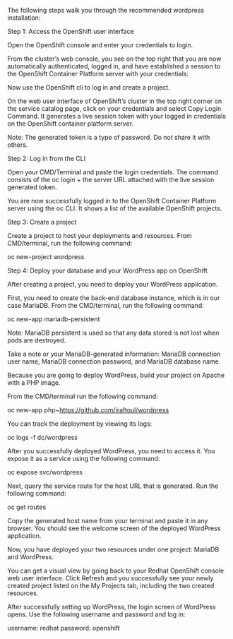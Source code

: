 The following steps walk you through the recommended wordpress installation:

Step 1: Access the OpenShift user interface

Open the OpenShift console and enter your credentials to login.

From the cluster’s web console, you see on the top right that you are now automatically authenticated, logged in, and have established a session to the OpenShift Container Platform server with your credentials:

Now use the OpenShift cli to log in and create a project.

On the web user interface of OpenShift’s cluster in the top right corner on the service catalog page, click on your credentials and select Copy Login Command. It generates a live session token with your logged in credentials on the OpenShift container platform server.

Note: The generated token is a type of password. Do not share it with others.

Step 2: Log in from the CLI

Open your CMD/Terminal and paste the login credentials. The command consists of the oc login + the server URL attached with the live session generated token.

You are now successfully logged in to the OpenShift Container Platform server using the oc CLI. It shows a list of the available OpenShift projects.

Step 3: Create a project

Create a project to host your deployments and resources.
From CMD/terminal, run the following command:

oc new-project wordpress

Step 4: Deploy your database and your WordPress app on OpenShift

After creating a project, you need to deploy your WordPress application.

First, you need to create the back-end database instance, which is in our case MariaDB. From the CMD/terminal, run the following command:

oc new-app mariadb-persistent

Note: MariaDB persistent is used so that any data stored is not lost when pods are destroyed.

Take a note or your MariaDB-generated information: MariaDB connection user name, MariaDB connection password, and MariaDB database name.

Because you are going to deploy WordPress, build your project on Apache with a PHP image.

From the CMD/terminal run the following command:

oc new-app php~https://github.com/iraftoul/wordpress

You can track the deployment by viewing its logs:

oc logs -f dc/wordpress

After you successfully deployed WordPress, you need to access it. You expose it as a service using the following command:

oc expose svc/wordpress

Next, query the service route for the host URL that is generated. Run the following command:

oc get routes

Copy the generated host name from your terminal and paste it in any browser. You should see the welcome screen of the deployed WordPress application.

Now, you have deployed your two resources under one project: MariaDB and WordPress.

You can get a visual view by going back to your Redhat OpenShift console web user interface. Click Refresh and you successfully see your newly created project listed on the My Projects tab, including the two created resources.

After successfully setting up WordPress, the login screen of WordPress opens. Use the following username and password and log in:

username: redhat
password: openshift
